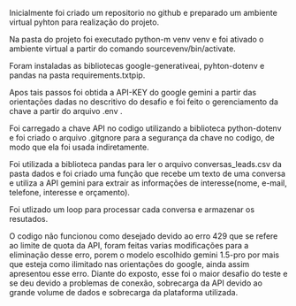 Inicialmente foi criado um repositorio no github e preparado um ambiente virtual pyhton para realização do projeto.

Na pasta do projeto foi executado python-m venv venv e foi ativado o ambiente virtual a partir do comando sourcevenv/bin/activate.

Foram instaladas as bibliotecas google-generativeai, pyhton-dotenv e pandas na pasta requirements.txtpip.

Apos tais passos foi obtida a API-KEY do google gemini a partir das orientações dadas no descritivo do desafio e foi feito o gerenciamento da chave a partir do arquivo .env .

Foi carregado a chave API no codigo utilizando a biblioteca python-dotenv e foi criado o arquivo .gitgnore para a segurança da chave no codigo, de modo que ela foi usada indiretamente.

Foi utilizada a biblioteca pandas para ler o arquivo conversas_leads.csv da pasta dados e foi criado uma função que recebe um texto de uma conversa e utiliza a API gemini para extrair as informações de interesse(nome, e-mail, telefone, interesse e orçamento).

Foi utlizado um loop para processar cada conversa e armazenar os resutados.

O codigo não funcionou como desejado devido ao erro 429 que se refere ao limite de quota da API, foram feitas varias modificações para a eliminação desse erro, porem o modelo escolhido gemini 1.5-pro por mais que esteja como ilimitado nas orientações do google, ainda assim apresentou esse erro.  Diante do exposto, esse foi o maior desafio do teste e se deu devido a problemas de conexão, sobrecarga da API devido ao grande volume de dados e sobrecarga da plataforma utilizada.